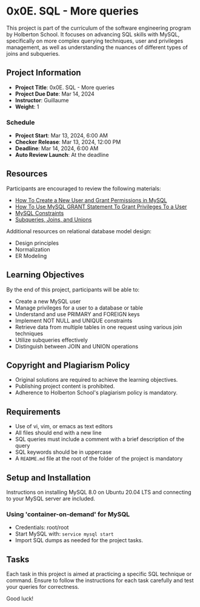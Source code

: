 
# 0x0E. SQL - More queries

This project is part of the curriculum of the software engineering program by Holberton School. It focuses on advancing SQL skills with MySQL, specifically on more complex querying techniques, user and privileges management, as well as understanding the nuances of different types of joins and subqueries.

## Project Information

- **Project Title**: 0x0E. SQL - More queries
- **Project Due Date**: Mar 14, 2024
- **Instructor**: Guillaume
- **Weight**: 1

### Schedule

- **Project Start**: Mar 13, 2024, 6:00 AM
- **Checker Release**: Mar 13, 2024, 12:00 PM
- **Deadline**: Mar 14, 2024, 6:00 AM
- **Auto Review Launch**: At the deadline

## Resources

Participants are encouraged to review the following materials:

- [How To Create a New User and Grant Permissions in MySQL](https://dev.mysql.com/doc/refman/8.0/en/creating-accounts.html)
- [How To Use MySQL GRANT Statement To Grant Privileges To a User](https://dev.mysql.com/doc/refman/8.0/en/grant.html)
- [MySQL Constraints](https://dev.mysql.com/doc/refman/8.0/en/constraint-management.html)
- [Subqueries, Joins, and Unions](https://www.w3schools.com/sql/)

Additional resources on relational database model design:

- Design principles
- Normalization
- ER Modeling

## Learning Objectives

By the end of this project, participants will be able to:

- Create a new MySQL user
- Manage privileges for a user to a database or table
- Understand and use PRIMARY and FOREIGN keys
- Implement NOT NULL and UNIQUE constraints
- Retrieve data from multiple tables in one request using various join techniques
- Utilize subqueries effectively
- Distinguish between JOIN and UNION operations

## Copyright and Plagiarism Policy

- Original solutions are required to achieve the learning objectives.
- Publishing project content is prohibited.
- Adherence to Holberton School's plagiarism policy is mandatory.

## Requirements

- Use of vi, vim, or emacs as text editors
- All files should end with a new line
- SQL queries must include a comment with a brief description of the query
- SQL keywords should be in uppercase
- A `README.md` file at the root of the folder of the project is mandatory

## Setup and Installation

Instructions on installing MySQL 8.0 on Ubuntu 20.04 LTS and connecting to your MySQL server are included.

### Using 'container-on-demand' for MySQL

- Credentials: root/root
- Start MySQL with: `service mysql start`
- Import SQL dumps as needed for the project tasks.

## Tasks

Each task in this project is aimed at practicing a specific SQL technique or command. Ensure to follow the instructions for each task carefully and test your queries for correctness.

Good luck!
